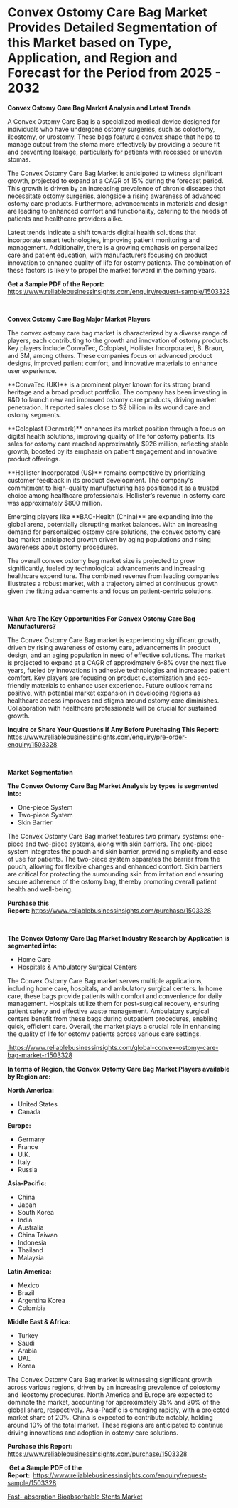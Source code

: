<p><h1>Convex Ostomy Care Bag Market Provides Detailed Segmentation of this Market based on Type, Application, and Region and Forecast for the Period from 2025 - 2032</h1></p><p><strong>Convex Ostomy Care Bag Market Analysis and Latest Trends</strong></p>
<p><p>A Convex Ostomy Care Bag is a specialized medical device designed for individuals who have undergone ostomy surgeries, such as colostomy, ileostomy, or urostomy. These bags feature a convex shape that helps to manage output from the stoma more effectively by providing a secure fit and preventing leakage, particularly for patients with recessed or uneven stomas. </p><p>The Convex Ostomy Care Bag Market is anticipated to witness significant growth, projected to expand at a CAGR of 15% during the forecast period. This growth is driven by an increasing prevalence of chronic diseases that necessitate ostomy surgeries, alongside a rising awareness of advanced ostomy care products. Furthermore, advancements in materials and design are leading to enhanced comfort and functionality, catering to the needs of patients and healthcare providers alike. </p><p>Latest trends indicate a shift towards digital health solutions that incorporate smart technologies, improving patient monitoring and management. Additionally, there is a growing emphasis on personalized care and patient education, with manufacturers focusing on product innovation to enhance quality of life for ostomy patients. The combination of these factors is likely to propel the market forward in the coming years.</p></p>
<p><strong>Get a Sample PDF of the Report:&nbsp;</strong> <a href="https://www.reliablebusinessinsights.com/enquiry/request-sample/1503328?utm_campaign=3003&utm_medium=2&utm_source=Github&utm_content=ia&utm_term=23032025&utm_id=convex-ostomy-care-bag">https://www.reliablebusinessinsights.com/enquiry/request-sample/1503328</a></p>
<p>&nbsp;</p>
<p><strong>Convex Ostomy Care Bag Major Market Players</strong></p>
<p><p>The convex ostomy care bag market is characterized by a diverse range of players, each contributing to the growth and innovation of ostomy products. Key players include ConvaTec, Coloplast, Hollister Incorporated, B. Braun, and 3M, among others. These companies focus on advanced product designs, improved patient comfort, and innovative materials to enhance user experience.</p><p>**ConvaTec (UK)** is a prominent player known for its strong brand heritage and a broad product portfolio. The company has been investing in R&D to launch new and improved ostomy care products, driving market penetration. It reported sales close to $2 billion in its wound care and ostomy segments.</p><p>**Coloplast (Denmark)** enhances its market position through a focus on digital health solutions, improving quality of life for ostomy patients. Its sales for ostomy care reached approximately $926 million, reflecting stable growth, boosted by its emphasis on patient engagement and innovative product offerings.</p><p>**Hollister Incorporated (US)** remains competitive by prioritizing customer feedback in its product development. The company's commitment to high-quality manufacturing has positioned it as a trusted choice among healthcare professionals. Hollister’s revenue in ostomy care was approximately $800 million. </p><p>Emerging players like **BAO-Health (China)** are expanding into the global arena, potentially disrupting market balances. With an increasing demand for personalized ostomy care solutions, the convex ostomy care bag market anticipated growth driven by aging populations and rising awareness about ostomy procedures.</p><p>The overall convex ostomy bag market size is projected to grow significantly, fueled by technological advancements and increasing healthcare expenditure. The combined revenue from leading companies illustrates a robust market, with a trajectory aimed at continuous growth given the fitting advancements and focus on patient-centric solutions.</p></p>
<p>&nbsp;</p>
<p><strong>What Are The Key Opportunities For Convex Ostomy Care Bag Manufacturers?</strong></p>
<p><p>The Convex Ostomy Care Bag market is experiencing significant growth, driven by rising awareness of ostomy care, advancements in product design, and an aging population in need of effective solutions. The market is projected to expand at a CAGR of approximately 6-8% over the next five years, fueled by innovations in adhesive technologies and increased patient comfort. Key players are focusing on product customization and eco-friendly materials to enhance user experience. Future outlook remains positive, with potential market expansion in developing regions as healthcare access improves and stigma around ostomy care diminishes. Collaboration with healthcare professionals will be crucial for sustained growth.</p></p>
<p><strong>Inquire or Share Your Questions If Any Before Purchasing This Report:</strong> <a href="https://www.reliablebusinessinsights.com/enquiry/pre-order-enquiry/1503328?utm_campaign=3003&utm_medium=2&utm_source=Github&utm_content=ia&utm_term=23032025&utm_id=convex-ostomy-care-bag">https://www.reliablebusinessinsights.com/enquiry/pre-order-enquiry/1503328</a></p>
<p>&nbsp;</p>
<p><strong>Market Segmentation</strong></p>
<p><strong>The Convex Ostomy Care Bag Market Analysis by types is segmented into:</strong></p>
<p><ul><li>One-piece System</li><li>Two-piece System</li><li>Skin Barrier</li></ul></p>
<p><p>The Convex Ostomy Care Bag market features two primary systems: one-piece and two-piece systems, along with skin barriers. The one-piece system integrates the pouch and skin barrier, providing simplicity and ease of use for patients. The two-piece system separates the barrier from the pouch, allowing for flexible changes and enhanced comfort. Skin barriers are critical for protecting the surrounding skin from irritation and ensuring secure adherence of the ostomy bag, thereby promoting overall patient health and well-being.</p></p>
<p><strong>Purchase this Report:&nbsp;</strong><a href="https://www.reliablebusinessinsights.com/purchase/1503328?utm_campaign=3003&utm_medium=2&utm_source=Github&utm_content=ia&utm_term=23032025&utm_id=convex-ostomy-care-bag">https://www.reliablebusinessinsights.com/purchase/1503328</a></p>
<p>&nbsp;</p>
<p><strong>The Convex Ostomy Care Bag Market Industry Research by Application is segmented into:</strong></p>
<p><ul><li>Home Care</li><li>Hospitals & Ambulatory Surgical Centers</li></ul></p>
<p><p>The Convex Ostomy Care Bag market serves multiple applications, including home care, hospitals, and ambulatory surgical centers. In home care, these bags provide patients with comfort and convenience for daily management. Hospitals utilize them for post-surgical recovery, ensuring patient safety and effective waste management. Ambulatory surgical centers benefit from these bags during outpatient procedures, enabling quick, efficient care. Overall, the market plays a crucial role in enhancing the quality of life for ostomy patients across various care settings.</p></p>
<p><a href="https://www.reliablebusinessinsights.com/global-convex-ostomy-care-bag-market-r1503328?utm_campaign=3003&utm_medium=2&utm_source=Github&utm_content=ia&utm_term=23032025&utm_id=convex-ostomy-care-bag">&nbsp;https://www.reliablebusinessinsights.com/global-convex-ostomy-care-bag-market-r1503328</a></p>
<p><strong>In terms of Region, the Convex Ostomy Care Bag Market Players available by Region are:</strong></p>
<p>
    <p> <strong> North America: </strong>
        <ul>
            <li>United States</li>
            <li>Canada</li>
        </ul>
        </p> 
    <p> <strong> Europe: </strong>
        <ul>
            <li>Germany</li>
            <li>France</li>
            <li>U.K.</li>
            <li>Italy</li>
            <li>Russia</li>
        </ul>
        </p> 
    <p> <strong> Asia-Pacific: </strong>
        <ul>
            <li>China</li>
            <li>Japan</li>
            <li>South Korea</li>
            <li>India</li>
            <li>Australia</li>
            <li>China Taiwan</li>
            <li>Indonesia</li>
            <li>Thailand</li>
            <li>Malaysia</li>
        </ul>
        </p> 
    <p> <strong> Latin America: </strong>
        <ul>
            <li>Mexico</li>
            <li>Brazil</li>
            <li>Argentina Korea</li>
            <li>Colombia</li>
        </ul>
        </p> 
    <p> <strong> Middle East & Africa: </strong>
        <ul>
            <li>Turkey</li>
            <li>Saudi</li>
            <li>Arabia</li>
            <li>UAE</li>
            <li>Korea</li>
        </ul>
    </p>
    </p>
<p><p>The Convex Ostomy Care Bag market is witnessing significant growth across various regions, driven by an increasing prevalence of colostomy and ileostomy procedures. North America and Europe are expected to dominate the market, accounting for approximately 35% and 30% of the global share, respectively. Asia-Pacific is emerging rapidly, with a projected market share of 20%. China is expected to contribute notably, holding around 10% of the total market. These regions are anticipated to continue driving innovations and adoption in ostomy care solutions.</p></p>
<p><strong>Purchase this Report: </strong><a href="https://www.reliablebusinessinsights.com/purchase/1503328?utm_campaign=3003&utm_medium=2&utm_source=Github&utm_content=ia&utm_term=23032025&utm_id=convex-ostomy-care-bag">https://www.reliablebusinessinsights.com/purchase/1503328</a></p>
<p>&nbsp;<strong>Get a Sample PDF of the Report:&nbsp;&nbsp;</strong><a href="https://www.reliablebusinessinsights.com/enquiry/request-sample/1503328?utm_campaign=3003&utm_medium=2&utm_source=Github&utm_content=ia&utm_term=23032025&utm_id=convex-ostomy-care-bag">https://www.reliablebusinessinsights.com/enquiry/request-sample/1503328</a></p>
<p><strong></strong></p>
<p><p><a href="https://github.com/muhjanaidu/Market-Research-Report-List-1/blob/main/fast-absorption-bioabsorbable-stents-market.md?utm_campaign=3003&utm_medium=2&utm_source=Github&utm_content=ia&utm_term=23032025&utm_id=convex-ostomy-care-bag">Fast- absorption Bioabsorbable Stents Market</a></p></p>